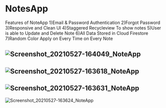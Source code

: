 # NotesApp

Features of NoteApp
1)Email & Password Authentication
2)Forgot Password
3)Responsive and Clean UI
4)Staggered Recycleview To show notes 
5)User is able to Update and Delete Note
6)All Data Stored in Cloud Firestore
7)Random Color Apply on Every Time on Every Note

![Screenshot_20210527-164049_NoteApp](https://user-images.githubusercontent.com/71587065/119820939-a3e46100-bf0f-11eb-87c9-18e7d4a9a77d.jpg)
-------------------------------------------------------------------------------------------------------------------------------------------
![Screenshot_20210527-163618_NoteApp](https://user-images.githubusercontent.com/71587065/119820949-a646bb00-bf0f-11eb-93ec-05416e3c94d9.jpg)
-------------------------------------------------------------------------------------------------------------------------------------------
![Screenshot_20210527-163631_NoteApp](https://user-images.githubusercontent.com/71587065/119820953-a6df5180-bf0f-11eb-81db-ea3c7ffa38fa.jpg)
-------------------------------------------------------------------------------------------------------------------------------------------
![Screenshot_20210527-163624_NoteApp](https://user-images.githubusercontent.com/71587065/119820955-a777e800-bf0f-11eb-82f2-27f20c6ecbcb.jpg)

